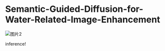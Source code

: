 # Semantic-Guided-Diffusion-for-Water-Related-Image-Enhancement

![图片2](https://github.com/user-attachments/assets/644183a2-2dda-43b5-838f-f1ef71cda15f)

inference!
